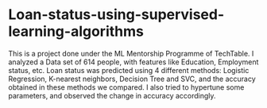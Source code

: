 # Loan-status-using-supervised-learning-algorithms
This is a project done under the ML Mentorship Programme of TechTable. I analyzed a Data set of 614 people, with features like Education, Employment status, etc. Loan status was predicted using 4 different methods: Logistic Regression, K-nearest neighbors, Decision Tree and SVC, and the accuracy obtained in these methods we compared. I also tried to hypertune some parameters, and observed the change in accuracy accordingly.
